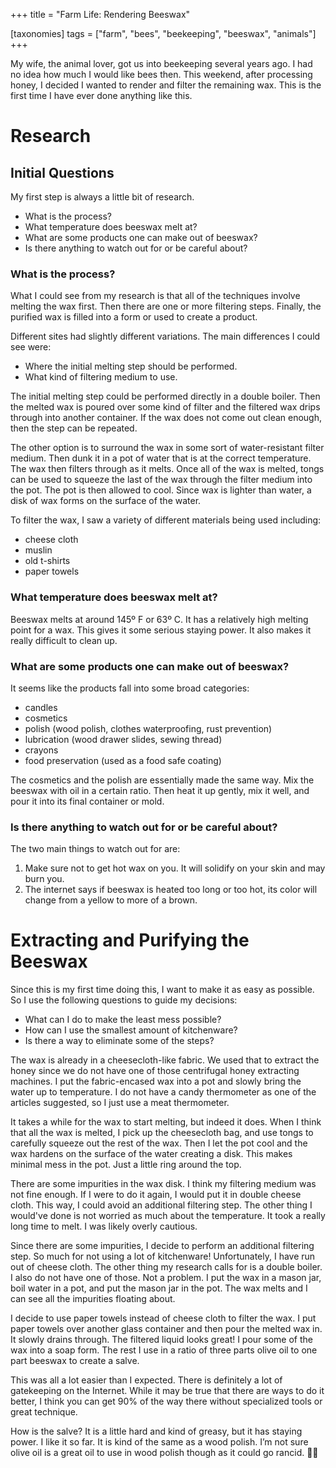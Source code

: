 +++
title = "Farm Life: Rendering Beeswax"

[taxonomies]
tags = ["farm", "bees", "beekeeping", "beeswax", "animals"]
+++

My wife, the animal lover, got us into beekeeping several years ago. I had no idea how
much I would like bees then. This weekend, after processing honey, I decided I wanted
to render and filter the remaining wax. This is the first time I have ever done anything
like this.
<!--more-->

# Research
## Initial Questions
My first step is always a little bit of research.

* What is the process?
* What temperature does beeswax melt at?
* What are some products one can make out of beeswax?
* Is there anything to watch out for or be careful about?

### What is the process?

What I could see from my research is that all of the techniques involve melting the wax first. Then there are one or more filtering steps. Finally, the purified wax is filled into a form or used to create a product.

Different sites had slightly different variations. The main differences I could see were:

* Where the initial melting step should be performed.
* What kind of filtering medium to use.

The initial melting step could be performed directly in a double boiler. Then the melted wax is poured over some kind of filter and the filtered wax drips through into another container. If the wax does not come out clean enough, then the step can be repeated.

The other option is to surround the wax in some sort of water-resistant filter medium. Then dunk it in a pot of water that is at the correct temperature. The wax then filters through as it melts. Once all of the wax is melted, tongs can be used to squeeze the last of the wax through the filter medium into the pot. The pot is then allowed to cool. Since wax is lighter than water, a disk of wax forms on the surface of the water.

To filter the wax, I saw a variety of different materials being used including:

* cheese cloth
* muslin
* old t-shirts
* paper towels

### What temperature does beeswax melt at?

Beeswax melts at around 145º F or 63º C. It has a relatively high melting point for a wax. This gives it some serious staying power. It also makes it really difficult to clean up.

### What are some products one can make out of beeswax?

It seems like the products fall into some broad categories:

* candles
* cosmetics
* polish (wood polish, clothes waterproofing, rust prevention)
* lubrication (wood drawer slides, sewing thread)
* crayons
* food preservation (used as a food safe coating)

The cosmetics and the polish are essentially made the same way. Mix the beeswax with oil in a certain ratio. Then heat it up gently, mix it well, and pour it into its final container or mold.

### Is there anything to watch out for or be careful about?

The two main things to watch out for are:

1. Make sure not to get hot wax on you. It will solidify on your skin and may burn you.
2. The internet says if beeswax is heated too long or too hot, its color will change from a yellow to more of a brown.

# Extracting and Purifying the Beeswax

Since this is my first time doing this, I want to make it as easy as possible. So I use the following questions to guide my decisions:

* What can I do to make the least mess possible?
* How can I use the smallest amount of kitchenware?
* Is there a way to eliminate some of the steps?

The wax is already in a cheesecloth-like fabric. We used that to extract the honey since we do not have one of those centrifugal honey extracting machines. I put the fabric-encased wax into a pot and slowly bring the water up to temperature. I do not have a candy thermometer as one of the articles suggested, so I just use a meat thermometer.

It takes a while for the wax to start melting, but indeed it does. When I think that all the wax is melted, I pick up the cheesecloth bag, and use tongs to carefully squeeze out the rest of the wax. Then I let the pot cool and the wax hardens on the surface of the water creating a disk. This makes minimal mess in the pot. Just a little ring around the top.

There are some impurities in the wax disk. I think my filtering medium was not fine enough.  If I were to do it again, I would put it in double cheese cloth. This way, I could avoid an additional filtering step. The other thing I would've done is not worried as much about the temperature. It took a really long time to melt. I was likely overly cautious.

Since there are some impurities, I decide to perform an additional filtering step. So much for not using a lot of kitchenware! Unfortunately, I have run out of cheese cloth. The other thing my research calls for is a double boiler. I also do not have one of those. Not a problem. I put the wax in a mason jar, boil water in a pot, and put the mason jar in the pot. The wax melts and I can see all the impurities floating about.

I decide to use paper towels instead of cheese cloth to filter the wax. I put paper towels over another glass container and then pour the melted wax in. It slowly drains through. The filtered liquid looks great! I pour some of the wax into a soap form. The rest I use in a ratio of three parts olive oil to one part beeswax to create a salve.

This was all a lot easier than I expected. There is definitely a lot of gatekeeping on the Internet. While it may be true that there are ways to do it better, I think you can get 90% of the way there without specialized tools or great technique.

How is the salve? It is a little hard and kind of greasy, but it has staying power. I like it so far. It is kind of the same as a wood polish. I’m not sure olive oil is a great oil to use in wood polish though as it could go rancid. 🤷‍♂️
